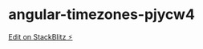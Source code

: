 # angular-timezones-pjycw4

[Edit on StackBlitz ⚡️](https://stackblitz.com/edit/angular-timezones-pjycw4)
